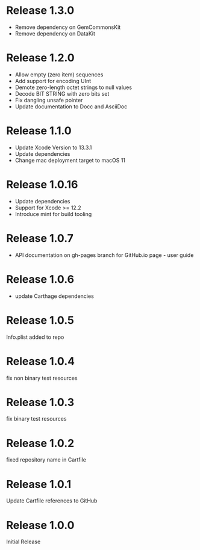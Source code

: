# Release 1.3.0

- Remove dependency on GemCommonsKit
- Remove dependency on DataKit

# Release 1.2.0

- Allow empty (zero item) sequences
- Add support for encoding UInt
- Demote zero-length octet strings to null values
- Decode BIT STRING with zero bits set
- Fix dangling unsafe pointer
- Update documentation to Docc and AsciiDoc

# Release 1.1.0

- Update Xcode Version to 13.3.1
- Update dependencies
- Change mac deployment target to macOS 11

# Release 1.0.16
- Update dependencies
- Support for Xcode >= 12.2
- Introduce mint for build tooling

# Release 1.0.7
- API documentation on gh-pages branch for GitHub.io page - user guide

# Release 1.0.6
- update Carthage dependencies

# Release 1.0.5
Info.plist added to repo

# Release 1.0.4
fix non binary test resources

# Release 1.0.3
fix binary test resources

# Release 1.0.2
fixed repository name in Cartfile

# Release 1.0.1
Update Cartfile references to GitHub

# Release 1.0.0
Initial Release

